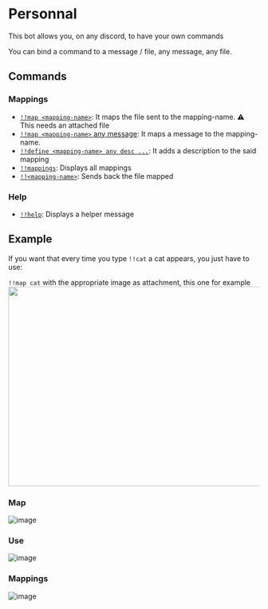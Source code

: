 # Personnal

This bot allows you, on any discord, to have your own commands

You can bind a command to a message / file, any message, any file.

## Commands

### Mappings

- [`!!map <mapping-name>`](https://github.com/erwanvivien/discord_personnal#mappings): It maps the file sent to the mapping-name. ⚠️ This needs an attached file
- [`!!map <mapping-name>` any message](https://github.com/erwanvivien/discord_personnal#mappings): It maps a message to the mapping-name.
- [`!!define <mapping-name> any desc ...`](https://github.com/erwanvivien/discord_personnal#mappings): It adds a description to the said mapping
- [`!!mappings`](https://github.com/erwanvivien/discord_personnal#mappings): Displays all mappings
- [`!!<mapping-name>`](https://github.com/erwanvivien/discord_personnal#mappings): Sends back the file mapped

### Help

- [`!!help`](https://github.com/erwanvivien/discord_personnal#help): Displays a helper message

## Example

If you want that every time you type `!!cat` a cat appears, you just have to use:

`!!map cat` with the appropriate image as attachment, this one for example
<img src="https://user-images.githubusercontent.com/44021072/113632193-f9686400-966a-11eb-89de-94a0b533eaa1.png" data-canonical-src="https://user-images.githubusercontent.com/44021072/113632193-f9686400-966a-11eb-89de-94a0b533eaa1.png" width="533" height="400"/>

### Map
![image](https://user-images.githubusercontent.com/44021072/113729182-10549800-96f7-11eb-96af-1b2fbb2d8046.png)

### Use
![image](https://user-images.githubusercontent.com/44021072/113729541-66c1d680-96f7-11eb-926e-d33ce01f2943.png)

### Mappings
![image](https://user-images.githubusercontent.com/44021072/113729577-6de8e480-96f7-11eb-8235-0e6528919078.png)
